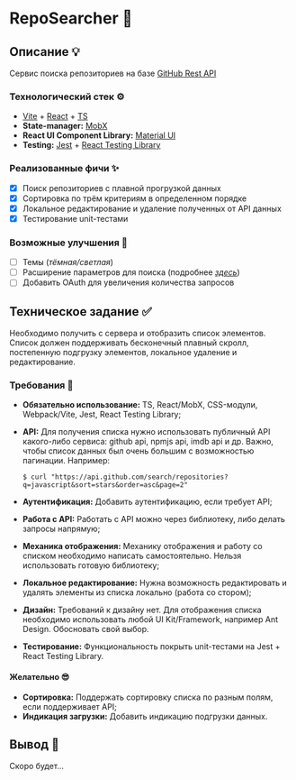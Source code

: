 # RepoSearcher 🔎

## Описание 💡

Сервис поиска репозиториев на базе [GitHub Rest API](https://docs.github.com/en/rest)

### Технологический стек ⚙️

- [Vite](https://vite.dev/) + [React](https://react.dev/) + [TS](https://www.typescriptlang.org/)
- **State-manager:** [MobX](https://mobx.js.org)
- **React UI Component Library:** [Material UI](https://mui.com/)
- **Testing:** [Jest](https://jestjs.io) + [React Testing Library](https://testing-library.com/docs/react-testing-library/intro/)

### Реализованные фичи ✨

- [x] Поиск репозиториев с плавной прогрузкой данных
- [x] Сортировка по трём критериям в определенном порядке
- [x] Локальное редактирование и удаление полученных от API данных
- [x] Тестирование unit-тестами

### Возможные улучшения 🧠

- [ ] Темы (_тёмная/светлая_)
- [ ] Расширение параметров для поиска (подробнее [_здесь_](https://docs.github.com/en/search-github/searching-on-github/searching-code))
- [ ] Добавить OAuth для увеличения количества запросов

## Техническое задание ✅

Необходимо получить с сервера и отобразить список элементов. Список должен поддерживать бесконечный плавный скролл, постепенную подгрузку элементов, локальное удаление и редактирование.

### Требования 🎯

- **Обязательно использование:** TS, React/MobX, CSS-модули, Webpack/Vite, Jest, React Testing Library;
- **API:** Для получения списка нужно использовать публичный API какого-либо сервиса: github api, npmjs api, imdb api и др. Важно, чтобы список данных был очень большим с возможностью пагинации. Например:

  ```
  $ curl "https://api.github.com/search/repositories?q=javascript&sort=stars&order=asc&page=2"
  ```

- **Аутентификация:** Добавить аутентификацию, если требует API;
- **Работа с API:** Работать с API можно через библиотеку, либо делать запросы напрямую;
- **Механика отображения:** Механику отображения и работу со списком необходимо написать самостоятельно. Нельзя использовать готовую библиотеку;
- **Локальное редактирование:** Нужна возможность редактировать и удалять элементы из списка локально (работа со стором);
- **Дизайн:** Требований к дизайну нет. Для отображения списка необходимо использовать любой UI Kit/Framework, например Ant Design. Обосновать свой выбор.
- **Тестирование:** Функциональность покрыть unit-тестами на Jest + React Testing Library.

#### Желательно 😎

- **Сортировка:** Поддержать сортировку списка по разным полям, если поддерживает API;
- **Индикация загрузки:** Добавить индикацию подгрузки данных.

## Вывод 🤔

Скоро будет...

